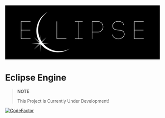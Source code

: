 ![](artwork/ECLIPSE-banner.jpg)

# Eclipse Engine

> **NOTE**
>
> This Project is Currently Under Development!

[![CodeFactor](https://www.codefactor.io/repository/github/sherry65-code/eclipseengine/badge)](https://www.codefactor.io/repository/github/sherry65-code/eclipseengine)

